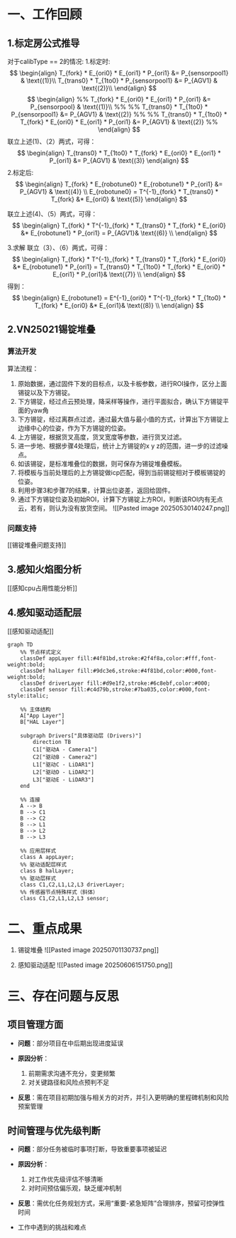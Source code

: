 
#  一、工作回顾

## 1.标定房公式推导
对于calibType == 2的情况:
1.标定时:
$$
\begin{align}
T_{fork} * E_{ori0} * E_{ori1} * P_{ori1} &= P_{sensorpool1}  & \text{(1)}\\
T_{trans0} * T_{1to0} *   P_{sensorpool1} &= P_{AGV1} & \text{(2)}\\
\end{align}
$$
$$
\begin{align}
%% T_{fork} * E_{ori0} * E_{ori1} * P_{ori1} &= P_{sensorpool}  & \text{(1)}\\ %%
%% T_{trans0} * T_{1to0} *   P_{sensorpool1} &= P_{AGV1} & \text{(2)} %%
 %% T_{trans0} * T_{1to0} *   T_{fork} * E_{ori0} * E_{ori1} * P_{ori1} &= P_{AGV1} & \text{(2)} %%
\end{align}
$$
联立上述(1)、（2）两式，可得：
$$
\begin{align}
  T_{trans0} * T_{1to0} *   T_{fork} * E_{ori0} * E_{ori1} * P_{ori1} &= P_{AGV1} & \text{(3)} 
\end{align}
$$
2.标定后:
$$
\begin{align}
  T_{fork} * E_{robotune0} * E_{robotune1} * P_{ori1} &= P_{AGV1} & \text{(4)} \\
  E_{robotune0} = T^{-1}_{fork} * T_{trans0} * T_{fork} &* E_{ori0} & \text{(5)}
\end{align}
$$

联立上述(4)、（5）两式，可得：
$$
\begin{align}
  T_{fork} *  T^{-1}_{fork} * T_{trans0} * T_{fork} * E_{ori0} &*  E_{robotune1} * P_{ori1} = P_{AGV1}& \text{(6)} \\
\end{align}
$$

3.求解
联立（3）、（6）两式，可得：
$$
\begin{align}
  T_{fork} *  T^{-1}_{fork} * T_{trans0} * T_{fork} * E_{ori0} &*  E_{robotune1} * P_{ori1} = T_{trans0} * T_{1to0} *   T_{fork} * E_{ori0} * E_{ori1} * P_{ori1}& \text{(7)} \\
\end{align}
$$
得到：
$$
\begin{align}
  E_{robotune1} = E^{-1}_{ori0} * T^{-1}_{fork} * T_{1to0} *   T_{fork} * E_{ori0} &* E_{ori1}& \text{(8)} \\
\end{align}
$$
## 2.VN25021锡锭堆叠

### 算法开发
算法流程：
1. 原始数据，通过固件下发的目标点，以及卡板参数，进行ROI操作，区分上面锡锭以及下方锡锭。
2. 下方锡锭，经过点云预处理，降采样等操作，进行平面拟合，确认下方锡锭平面的yaw角
3. 下方锡锭，经过离群点过滤，通过最大值与最小值的方式，计算出下方锡锭上边缘中心的位姿，作为下方锡锭的位姿。
4. 上方锡锭，根据货叉高度，货叉宽度等参数，进行货叉过滤。
5. 进一步地、根据步骤4处理后，统计上方锡锭的x y z的范围，进一步的过滤噪点。
6. 如该锡锭，是标准堆叠位的数据，则可保存为锡锭堆叠模板。
7. 将模板与当前处理后的上方锡锭做icp匹配，得到当前锡锭相对于模板锡锭的位姿。
8. 利用步骤3和步骤7的结果，计算出位姿差，返回给固件。
9. 通过下方锡锭位姿及初始ROI，计算下方锡锭上方ROI，判断该ROI内有无点云，若有，则认为没有放货空间。
![[Pasted image 20250530140247.png]]

### 问题支持

[[锡锭堆叠问题支持]]


## 3.感知火焰图分析

[[感知cpu占用性能分析]]

## 4.感知驱动适配层
[[感知驱动适配]]

```mermaid
graph TD
    %% 节点样式定义
    classDef appLayer fill:#4f81bd,stroke:#2f4f8a,color:#fff,font-weight:bold;
    classDef halLayer fill:#9dc3e6,stroke:#4f81bd,color:#000,font-weight:bold;
    classDef driverLayer fill:#d9e1f2,stroke:#6c8ebf,color:#000;
    classDef sensor fill:#c4d79b,stroke:#7ba035,color:#000,font-style:italic;

    %% 主体结构
    A["App Layer"]
    B["HAL Layer"]
    
    subgraph Drivers["具体驱动层 (Drivers)"]
        direction TB
        C1["驱动A - Camera1"]
        C2["驱动B - Camera2"]
        L1["驱动C - LiDAR1"]
        L2["驱动D - LiDAR2"]
        L3["驱动E - LiDAR3"]
    end
    
    %% 连接
    A --> B
    B --> C1
    B --> C2
    B --> L1
    B --> L2
    B --> L3
    
    %% 应用层样式
    class A appLayer;
    %% 驱动适配层样式
    class B halLayer;
    %% 驱动层样式
    class C1,C2,L1,L2,L3 driverLayer;
    %% 传感器节点特殊样式（斜体）
    class C1,C2,L1,L2,L3 sensor;

```

# 二、重点成果

1. 锡锭堆叠
![[Pasted image 20250701130737.png]]

2. 感知驱动适配
![[Pasted image 20250606151750.png]]

# 三、存在问题与反思

## 项目管理方面

- **问题**：部分项目在中后期出现进度延误
    
- **原因分析**：    
    1. 前期需求沟通不充分，变更频繁        
    2. 对关键路径和风险点预判不足
        
- **反思**：需在项目初期加强与相关方的对齐，并引入更明确的里程碑机制和风险预案管理

## 时间管理与优先级判断

- **问题**：部分任务被临时事项打断，导致重要事项被延迟    
- **原因分析**：    
    1. 对工作优先级评估不够清晰        
    2. 对时间预估偏乐观，缺乏缓冲机制
    
- **反思**：需优化任务规划方式，采用“重要-紧急矩阵”合理排序，预留可控弹性时间
- 工作中遇到的挑战和难点
    
